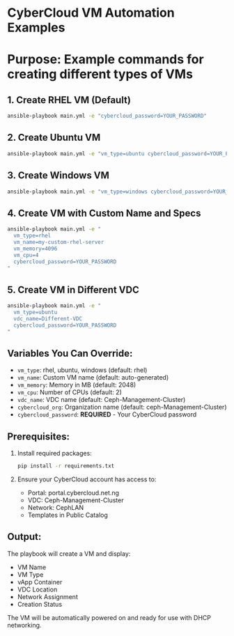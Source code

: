 # CyberCloud VM Automation Examples
# Purpose: Example commands for creating different types of VMs

## 1. Create RHEL VM (Default)
```bash
ansible-playbook main.yml -e "cybercloud_password=YOUR_PASSWORD"
```

## 2. Create Ubuntu VM
```bash
ansible-playbook main.yml -e "vm_type=ubuntu cybercloud_password=YOUR_PASSWORD"
```

## 3. Create Windows VM
```bash
ansible-playbook main.yml -e "vm_type=windows cybercloud_password=YOUR_PASSWORD"
```

## 4. Create VM with Custom Name and Specs
```bash
ansible-playbook main.yml -e "
  vm_type=rhel
  vm_name=my-custom-rhel-server
  vm_memory=4096
  vm_cpu=4
  cybercloud_password=YOUR_PASSWORD
"
```

## 5. Create VM in Different VDC
```bash
ansible-playbook main.yml -e "
  vm_type=ubuntu
  vdc_name=Different-VDC
  cybercloud_password=YOUR_PASSWORD
"
```

## Variables You Can Override:
- `vm_type`: rhel, ubuntu, windows (default: rhel)
- `vm_name`: Custom VM name (default: auto-generated)
- `vm_memory`: Memory in MB (default: 2048)
- `vm_cpu`: Number of CPUs (default: 2)
- `vdc_name`: VDC name (default: Ceph-Management-Cluster)
- `cybercloud_org`: Organization name (default: ceph-Management-Cluster)
- `cybercloud_password`: **REQUIRED** - Your CyberCloud password

## Prerequisites:
1. Install required packages:
   ```bash
   pip install -r requirements.txt
   ```

2. Ensure your CyberCloud account has access to:
   - Portal: portal.cybercloud.net.ng
   - VDC: Ceph-Management-Cluster
   - Network: CephLAN
   - Templates in Public Catalog

## Output:
The playbook will create a VM and display:
- VM Name
- VM Type
- vApp Container
- VDC Location
- Network Assignment
- Creation Status

The VM will be automatically powered on and ready for use with DHCP networking.
